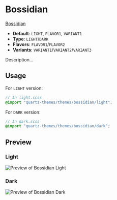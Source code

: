 # Bossidian

[Bossidian](https://BossELijah.github.io)

- **Default**: `LIGHT`, `FLAVOR1`, `VARIANT1`
- **Type**: `LIGHT`/`DARK`
- **Flavors**: `FLAVOR1`/`FLAVOR2`
- **Variants**: `VARIANT1`/`VARIANT2`/`VARIANT3`

Description...

## Usage

For `LIGHT` version:

```scss
// In light.scss
@import "quartz-themes/themes/bossidian/light";
```

For `DARK` version:

```scss
// In dark.scss
@import "quartz-themes/themes/bossidian/dark";
```

## Preview

### Light

![Preview of Bossidian Light](preview-light.png)

### Dark

![Preview of Bossidian Dark](preview-dark.png)
